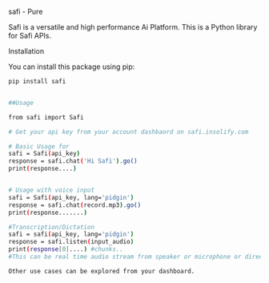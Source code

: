 safi - Pure

Safi is a versatile and high performance Ai Platform. This is a Python library for Safi APIs.

Installation

You can install this package using pip:

```sh
pip install safi


##Usage

from safi import Safi

# Get your api key from your account dashbaord on safi.insolify.com

# Basic Usage for 
safi = Safi(api_key)
response = safi.chat('Hi Safi').go()
print(response....)


# Usage with voice input
safi = Safi(api_key, lang='pidgin')
response = safi.chat(record.mp3).go()
print(response.......)

#Transcription/Dictation
safi = safi(api_key, lang='pidgin')
response = safi.listen(input_audio) 
print(response[0]....) #chunks..
#This can be real time audio stream from speaker or microphone or direct audio.

Other use cases can be explored from your dashboard.
